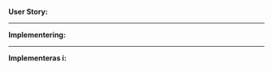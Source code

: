 **User Story:**

_________________________________________________________________________________________________________________________________

**Implementering:** 

_________________________________________________________________________________________________________________________________

**Implementeras i:**
